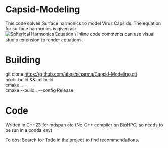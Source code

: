 # Capsid-Modeling
This code solves Surface harmonics to model Virus Capsids. The equation for surface harmonics is given as:\
![Spherical Harmonics Equation](https://latex.codecogs.com/png.image?\dpi{150}Y_\ell^m(\theta,\phi)=\sqrt{\frac{(2\ell+1)}{4\pi}\cdot\frac{(\ell-m)!}{(\ell+m)!}}P_\ell^m(\cos\theta)e^{im\phi}) \
Inline code comments can use visual studio extension to render equations.

# Building

git clone https://github.com/abashsharma/Capsid-Modeling.git \
mkdir build && cd build \
cmake .. \
cmake --build . --config Release

# Code
Written in C++23 for mdspan etc
(No C++ compiler on BioHPC, so needs to be run in a conda env)

To dos: Search for Todo in the project to find recommendations.
